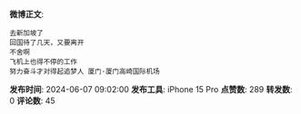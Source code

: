 **微博正文**: 
```
去新加坡了
回国待了几天，又要离开
不舍啊
飞机上也得不停的工作
努力奋斗才对得起追梦人 厦门·厦门高崎国际机场
```
**发布时间**: 2024-06-07 09:02:00
**发布工具**: iPhone 15 Pro
**点赞数**: 289
**转发数**: 0
**评论数**: 45
